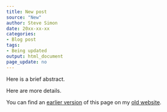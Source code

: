 ```yaml
---
title: New post
source: "New"
author: Steve Simon
date: 20xx-xx-xx
categories:
- Blog post
tags:
- Being updated
output: html_document
page_update: no
---
```


Here is a brief abstract.

<!---more--->

Here are more details.

You can find an [earlier version][sim1] of this page on my [old website][sim2].

[sim1]: http://www.pmean.com/12/nhamcs.html
[sim2]: http://www.pmean.com